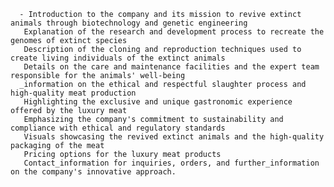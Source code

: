       - Introduction to the company and its mission to revive extinct animals through biotechnology and genetic engineering
       Explanation of the research and development process to recreate the genomes of extinct species
       Description of the cloning and reproduction techniques used to create living individuals of the extinct animals
       Details on the care and maintenance facilities and the expert team responsible for the animals' well-being
      _information on the ethical and respectful slaughter process and high-quality meat production
       Highlighting the exclusive and unique gastronomic experience offered by the luxury meat
       Emphasizing the company's commitment to sustainability and compliance with ethical and regulatory standards
       Visuals showcasing the revived extinct animals and the high-quality packaging of the meat
       Pricing options for the luxury meat products
       Contact_information for inquiries, orders, and further_information on the company's innovative approach.

